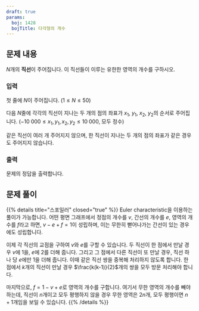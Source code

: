 ```yaml
---
draft: true
params:
  boj: 1428
  bojTitle: 다각형의 개수
---
```


## 문제 내용

$N$개의 **직선**이 주어집니다. 이 직선들이 이루는 유한한 영역의 개수를 구하시오.

### 입력

첫 줄에 $N$이 주어집니다. ($1 \le N \le 50$)

다음 $N$줄에 각각의 직선이 지나는 두 개의 점의 좌표가 $x_1$, $y_1$, $x_2$, $y_2$의 순서로 주어집니다. ($-10\;000 \le x_1, y_1, x_2, y_2 \le 10\;000$, 모두 정수)

같은 직선이 여러 개 주어지지 않으며, 한 직선이 지나는 두 개의 점의 좌표가 같은 경우도 주어지지 않습니다.

### 출력

문제의 정답을 출력합니다.

## 문제 풀이

{{% details title="스포일러" closed="true" %}}
Euler characteristic을 이용하는 풀이가 가능합니다. 어떤 평면 그래프에서 정점의 개수를 $v$, 간선의 개수를 $e$, 영역의 개수를 $f$라고 하면, $v - e + f = 1$이 성립하며,
이는 무한히 뻗어나가는 간선이 있는 경우에도 성립합니다.

이제 각 직선의 교점을 구하여 $v$와 $e$를 구할 수 있습니다. 두 직선이 한 점에서 만날 경우 $v$에 1을, $e$에 2를 더해 줍니다.
그리고 그 점에서 다른 직선이 또 만날 경우, 직선 하나 당 $e$에만 1을 더해 줍니다.
이때 같은 직선 쌍을 중복해 처리하지 않도록 합니다. 한 점에서 $k$개의 직선이 만날 경우 $\frac{k(k-1)}{2}$개의 쌍을 모두 방문 처리해야 합니다.

마지막으로, $f = 1 - v + e$로 영역의 개수를 구합니다. 여기서 무한 영역의 개수를 빼야 하는데, 직선이 $n$개이고 모두 평행하지 않을 경우 무한 영역은 $2n$개, 모두 평행이면 $n+1$개임을 보일 수 있습니다.
{{% /details %}}
